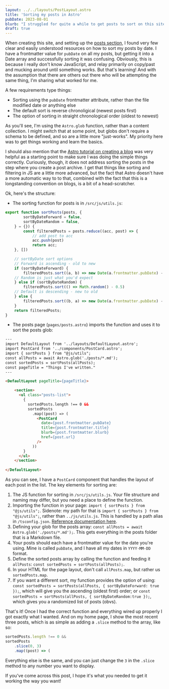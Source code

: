 ```yaml
---
layout: ../../layouts/PostLayout.astro
title: 'Sorting my posts in Astro'
pubDate: 2023-08-01
blurb: "I struggled for quite a while to get posts to sort on this site. Hopefully this can save you some time and frustration."
draft: true
---
```


When creating this site, and setting up the [posts section](/posts/), I found very few clear and easily understood resources on how to sort my posts by date. I have a frontmatter value for `pubDate` on all my posts, but getting it into a Date array and successfully sorting it was confusing. Obviously, this is because I really don't know JavaScript, and relay primarily on copy/past and mucking around until something works. But that's learning! And with the assumption that there are others out there who will be attempting the same thing, I'm sharing what worked for me.

A few requirements type things:
- Sorting using the `pubDate` frontmatter attribute, rather than the file modified date or anything else
- The default sort is reverse chronoligical (newest posts first)
- The option of sorting in straight chronological order (oldest to newest)

As you'll see, I'm using the `Astro.glob` function, rather than a content collection. I might switch that at some point, but globs don't require a schema to be defined, and so are a little more "just-works". My priority here was to get things working and learn the basics.

I should also mention that the [Astro tutorial on creating a blog](https://docs.astro.build/en/tutorial/0-introduction/) was very helpful as a starting point to make sure I was doing the simple things correctly. Curiously, though, it does not address sorting the posts in the step where you create a post archive. I get that things like sorting and filtering in JS are a little more advanced, but the fact that Astro doesn't have a more automatic way to to that, combined with the fact that this is a longstanding convention on blogs, is a bit of a head-scratcher.

Ok, here's the structure:

- The sorting function for posts is in `/src/js/utils.js`:

```js
export function sortPosts(posts, {
        sortByDateForward = false,
        sortByDateRandom = false,
    } = {}) {
        const filteredPosts = posts.reduce((acc, post) => {
            // add post to acc
            acc.push(post)
            return acc;
    }, [])

    // sortByDate sort options
    // Forward is ascending - old to new
    if (sortByDateForward) {
        filteredPosts.sort((a, b) => new Date(a.frontmatter.pubDate) - new Date(b.frontmatter.pubDate))
    // Random is just what you'd expect
    } else if (sortByDateRandom) {
        filteredPosts.sort(() => Math.random() - 0.5)
    // Default is descending - new to old
    } else {
        filteredPosts.sort((b, a) => new Date(a.frontmatter.pubDate) - new Date(b.frontmatter.pubDate))
    }
    return filteredPosts;
}
```

- The posts page (`pages/posts.astro`) imports the function and uses it to sort the posts glob:

```html
---
import DefaultLayout from '../layouts/DefaultLayout.astro';
import PostCard from '../components/PostCard.astro';
import { sortPosts } from "@js/utils";
const allPosts = await Astro.glob('./posts/*.md');
const sortedPosts = sortPosts(allPosts);
const pageTitle = "Things I've written."
---

<DefaultLayout pageTitle={pageTitle}>

    <section>
      <ul class="posts-list">
        {
          sortedPosts.length !== 0 &&
          sortedPosts
            .map((post) => (
              <PostCard
                date={post.frontmatter.pubDate}
                title={post.frontmatter.title}
                blurb={post.frontmatter.blurb}
                href={post.url}
              />
            ))
        }
      </ul>
    </section>
    
</DefaultLayout>
```

As you can see, I have a `PostCard` component that handles the layout of each post in the list. The key elements for sorting are:

1. The JS function for sorting in `/src/js/utils.js`. Your file structure and naming may differ, but you need a place to define the function.
2. Importing the function in your page: `import { sortPosts } from "@js/utils";`. Sidenote: my path for that is `import { sortPosts } from "@js/utils";`, rather than `../js/utils.js`. This is handled by a path alias in `/tsconfig.json`. [Reference documentation here](https://docs.astro.build/en/guides/aliases/).
3. Defining your glob for the posts array: `const allPosts = await Astro.glob('./posts/*.md');`. This gets everything in the posts folder that is a Markdown file. 
4. Your posts should each have a frontmatter value for the date you're using. Mine is called `pubDate`, and I have all my dates in `YYYY-MM-DD` format.
5. Define the sorted posts array by calling the function and feeding it `allPosts`: `const sortedPosts = sortPosts(allPosts);`.
6. In your HTML for the page layout, don't call `allPosts.map`, but rather us `sortedPosts.map`.
7. If you want a different sort, my function provides the option of using: `const sortedPosts = sortPosts(allPosts, { sortByDateForward: true });`, which will give you the ascending (oldest first) order; or `const sortedPosts = sortPosts(allPosts, { sortByDateRandom:true });`, which gives you a randomized list of posts (obvs).

That's it! Once I had the correct function and everything wired up properly I got exactly what I wanted. And on my home page, I show the most recent three posts, which is as simple as adding a `.slice` method to the array, like so:

```js
sortedPosts.length !== 0 &&
sortedPosts
    .slice(0, 3)
    .map((post) => (
```

Everything else is the same, and you can just change the `3` in the `.slice` method to any number you want to display.

If you've come across this post, I hope it's what you needed to get it working the way you want!